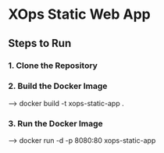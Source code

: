 # XOps Static Web App

## Steps to Run

### 1. Clone the Repository

### 2. Build the Docker Image

 --> docker build -t xops-static-app .

### 3. Run the Docker Image

 --> docker run -d -p 8080:80 xops-static-app
